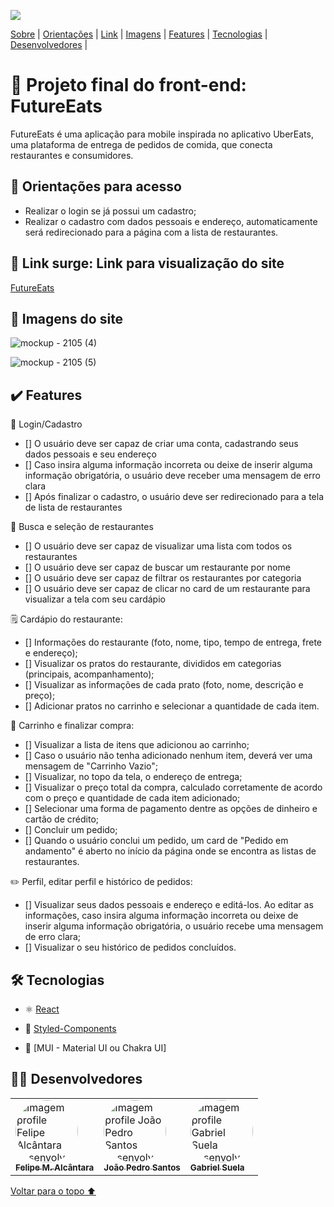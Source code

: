 <p id= "voltar"><img src="https://user-images.githubusercontent.com/98977257/169718703-27b27a45-0f16-4a38-9400-65d9ed932aef.png"/></p>

<p>
<a href="#sobre">Sobre</a> |
<a href="#orientacoes">Orientações</a> |
<a href="#link">Link</a> |
<a href="#imagens">Imagens</a> |
<a href="#features">Features</a> |
<a href="#tecnologias">Tecnologias</a> |
<a href="#desenvolvedores">Desenvolvedores</a> |
</p>

<h1 id="sobre">🍴 Projeto final do front-end: FutureEats</h1>

<p>FutureEats é uma aplicação para mobile inspirada no aplicativo UberEats, uma plataforma de entrega de pedidos de comida, que conecta restaurantes e consumidores.</p>

<h2 id="orientacoes">🚨 Orientações para acesso</h2>

- Realizar o login se já possui um cadastro;
- Realizar o cadastro com dados pessoais e endereço, automaticamente será redirecionado para a página com a lista de restaurantes. 

<h2 id="link">🔗 Link surge: Link para visualização do site</h2>

<a href="#">FutureEats</a>

<h2 id="imagens">📱 Imagens do site</h2>

![mockup - 2105 (4)](https://user-images.githubusercontent.com/98977257/169715748-729b6965-7e8b-48be-b60f-e9291bc91f46.png)

![mockup - 2105 (5)](https://user-images.githubusercontent.com/98977257/169719179-063fc092-cf64-4310-a4bb-bdc810348e74.png)


<h2 id="features">✔️ Features</h2>

👤 Login/Cadastro
- [] O usuário deve ser capaz de criar uma conta, cadastrando seus dados pessoais e seu endereço
- [] Caso insira alguma informação incorreta ou deixe de inserir alguma informação obrigatória, o usuário deve receber uma mensagem de erro clara
- [] Após finalizar o cadastro, o usuário deve ser redirecionado para a tela de lista de restaurantes

🔎 Busca e seleção de restaurantes
- [] O usuário deve ser capaz de visualizar uma lista com todos os restaurantes
- [] O usuário deve ser capaz de buscar um restaurante por nome
- [] O usuário deve ser capaz de filtrar os restaurantes por categoria
- [] O usuário deve ser capaz de clicar no card de um restaurante para visualizar a tela com seu cardápio
 
🗒️ Cardápio do restaurante:
- [] Informações do restaurante (foto, nome, tipo, tempo de entrega, frete e endereço);
- [] Visualizar os pratos do restaurante, divididos em categorias (principais, acompanhamento);
- [] Visualizar as informações de cada prato (foto, nome, descrição e preço);
- [] Adicionar pratos no carrinho e selecionar a quantidade de cada item.

🛒 Carrinho e finalizar compra:
- [] Visualizar a lista de itens que adicionou ao carrinho;
- [] Caso o usuário não tenha adicionado nenhum item, deverá ver uma mensagem de "Carrinho Vazio";
- [] Visualizar, no topo da tela, o endereço de entrega;
- [] Visualizar o preço total da compra, calculado corretamente de acordo com o preço e quantidade de cada item adicionado;
- [] Selecionar uma forma de pagamento dentre as opções de dinheiro e cartão de crédito;
- [] Concluir um pedido;
- [] Quando o usuário conclui um pedido, um card de "Pedido em andamento" é aberto no início da página onde se encontra as listas de restaurantes.

✏️ Perfil, editar perfil e histórico de pedidos:
- [] Visualizar seus dados pessoais e endereço e editá-los. Ao editar as informações, caso insira alguma informação incorreta ou deixe de inserir alguma informação obrigatória, o usuário recebe uma mensagem de erro clara;
- [] Visualizar o seu histórico de pedidos concluídos.

 
 <h2 id="tecnologias">🛠 Tecnologias</h2>
 
- ⚛️ [React](https://pt-br.reactjs.org/docs/getting-started.html)

- 💅 [Styled-Components](https://styled-components.com/docs)

- 💎 [MUI - Material UI ou Chakra UI] 

<h2 id="desenvolvedores">👨‍💻 Desenvolvedores</h2>
<table>         
<td><a href="https://github.com/fmalcantara"><img style="border-radius: 50%;" src="https://avatars.githubusercontent.com/u/102332717?v=4" width="100px;" alt="Imagem profile Felipe Alcântara desenvolvedor"/><br /><sub><b>Felipe M. Alcântara </b></sub></a><br /> 
<td><a href="https://github.com/JoaoPedroweb"><img style="border-radius: 50%;" src="https://avatars.githubusercontent.com/u/96431370?v=4" width="100px;" alt="Imagem profile João Pedro Santos desenvolvedora"/><br /><sub><b>João Pedro Santos </b></sub></a><br /> 
<td><a href="https://github.com/gabriel-suela"><img style="border-radius: 50%;" src="https://avatars.githubusercontent.com/u/96388423?v=4" width="100px;" alt="Imagem profile Gabriel Suela desenvolvedor"/><br /><sub><b> Gabriel Suela </b></sub></a><br /> 
</table>

<a href="#voltar">Voltar para o topo ⬆️</a>
